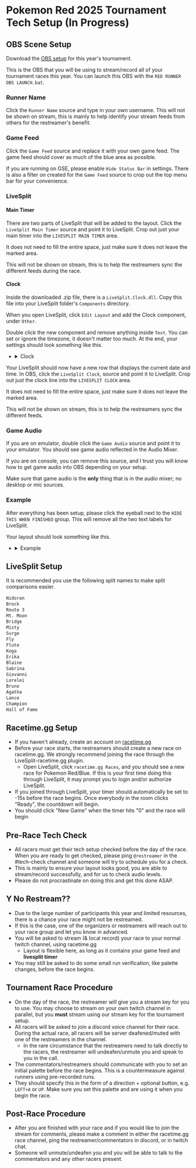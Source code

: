 # Pokemon Red 2025 Tournament Tech Setup (In Progress)

## OBS Scene Setup
Download the [OBS setup](https://github.com/hwangbro/RedTournament/releases/download/v1/RED25_RUNNER_OBS.zip) for this year's tournament.

This is the OBS that you will be using to stream/record all of your tournament races this year. You can launch this OBS with the `RED RUNNER OBS LAUNCH.bat`.

### Runner Name
Click the `Runner Name` source and type in your own username. This will not be shown on stream, this is mainly to help identify your stream feeds from others for the restreamer's benefit.

### Game Feed
Click the `Game Feed` source and replace it with your own game feed. The game feed should cover as much of the blue area as possible.

If you are running on GSE, please enable `Hide Status Bar` in settings. There is also a filter on created for the `Game Feed` source to crop out the top menu bar for your convenience.

### LiveSplit

#### Main Timer
There are two parts of LiveSplit that will be added to the layout. Click the `LiveSplit Main Timer` source and point it to LiveSplit. Crop out just your main timer into the `LIVESPLIT MAIN TIMER` area.

It does not need to fill the entire space, just make sure it does not leave the marked area.

This will not be shown on stream, this is to help the restreamers sync the different feeds during the race.

#### Clock
Inside the downloaded .zip file, there is a `LiveSplit.Clock.dll`. Copy this file into your LiveSplit folder's `Components` directory.

When you open LiveSplit, click `Edit Layout` and add the Clock component, under `Other`.

Double click the new component and remove anything inside `Text`. You can set or ignore the timezone, it doesn't matter too much. At the end, your settings should look something like this.

- <details><summary>Clock</summary>
    <img src="images/livesplit_clock_settings.png">
  <details>

Your LiveSplit should now have a new row that displays the current date and time. In OBS, click the `LiveSplit Clock`, source and point it to LiveSplit. Crop out just the clock line into the `LIVESPLIT CLOCK` area.

It does not need to fill the entire space, just make sure it does not leave the marked area.

This will not be shown on stream, this is to help the restreamers sync the different feeds.

### Game Audio
If you are on emulator, double click the `Game Audio` source and point it to your emulator. You should see game audio reflected in the Audio Mixer.

If you are on console, you can remove this source, and I trust you will know how to get game audio into OBS depending on your setup.

Make sure that game audio is the **only** thing that is in the audio mixer; no desktop or mic sources.

### Example
After everything has been setup, please click the eyeball next to the `HIDE THIS WHEN FINISHED` group. This will remove all the two text labels for LiveSplit.

Your layout should look something like this.

- <details><summary>Example</summary>
    <img src="images/obs_preview_example.png">
  </details>


## LiveSplit Setup
It is recommended you use the following split names to make split comparisons easier.

```
Nidoran
Brock
Route 3
Mt. Moon
Bridge
Misty
Surge
Fly
Flute
Koga
Erika
Blaine
Sabrina
Giovanni
Lorelei
Bruno
Agatha
Lance
Champion
Hall of Fame
```

## Racetime.gg Setup
- If you haven't already, create an account on [racetime.gg](https://racetime.gg/)
- Before your race starts, the restreamers should create a new race on racetime.gg. We strongly recommend joining the race through the LiveSplit-racetime.gg plugin.
    - Open LiveSplit, click `racetime.gg Races`, and you should see a new race for Pokemon Red/Blue. If this is your first time doing this through LiveSplit, it may prompt you to login and/or authorize LiveSplit.
- If you joined through LiveSplit, your timer should automatically be set to -15s before the race begins. Once everybody in the room clicks "Ready", the countdown will begin.
- You should click "New Game" when the timer hits "0" and the race will begin

## Pre-Race Tech Check
- All racers must get their tech setup checked before the day of the race. When you are ready to get checked, please ping `@restreamer` in the #tech-check channel and someone will try to schedule you for a check.
- This is mainly to ensure your layout looks good, you are able to stream/record successfully, and for us to check audio levels.
- Please do not procrastinate on doing this and get this done ASAP.

## Y No Restream??
- Due to the large number of participants this year and limited resources, there is a chance your race might not be restreamed.
- If this is the case, one of the organizers or restreamers will reach out to your race group and let you know in advanced.
- You will be asked to stream (& local record) your race to your normal twitch channel, using racetime.gg
    - Layout is flexible here, as long as it contains your game feed and **livesplit timer**
- You may still be asked to do some small run verification, like palette changes, before the race begins.

## Tournament Race Procedure
- On the day of the race, the restreamer will give you a stream key for you to use. You may choose to stream on your own twitch channel in parallel, but you **must** stream using our stream key for the tournament setup.
- All racers will be asked to join a discord voice channel for their race. During the actual race, all racers will be server deafened/muted with one of the restreamers in the channel.
    - In the rare circumstance that the restreamers need to talk directly to the racers, the restreamer will undeafen/unmute you and speak to you in the call.
- The commentators/restreamers should communicate with you to set an initial palette before the race begins. This is a countermeasure against runners using pre-recorded runs.
- They should specify this in the form of a direction + optional button, e.g. `LEFT+A` or `UP`. Make sure you set this palette and are using it when you begin the race.

## Post-Race Procedure
- After you are finished with your race and if you would like to join the stream for comments, please make a comment in either the racetime.gg race channel, ping the restreamer/commentators in discord, or in twitch chat.
- Someone will unmute/undeafen you and you will be able to talk to the commentators and any other racers present.

